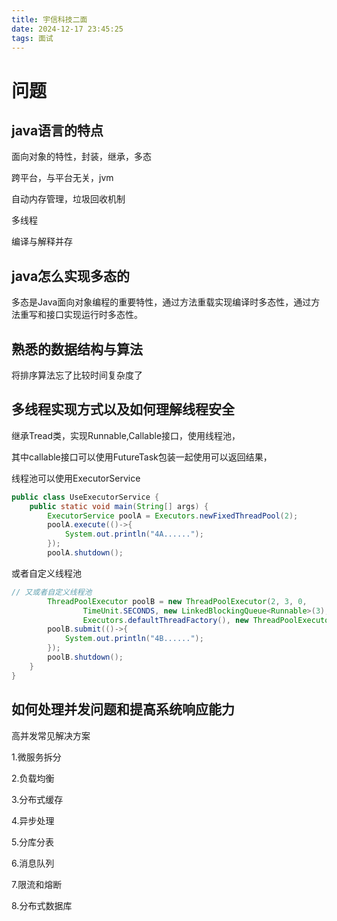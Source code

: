 ```yaml
---
title: 宇信科技二面
date: 2024-12-17 23:45:25
tags: 面试
---
```


# 问题

## java语言的特点

面向对象的特性，封装，继承，多态

跨平台，与平台无关，jvm

自动内存管理，垃圾回收机制

多线程

编译与解释并存

## java怎么实现多态的

多态是Java面向对象编程的重要特性，通过方法重载实现编译时多态性，通过方法重写和接口实现运行时多态性。

<!-- more -->

## 熟悉的数据结构与算法

将排序算法忘了比较时间复杂度了

## 多线程实现方式以及如何理解线程安全

继承Tread类，实现Runnable,Callable接口，使用线程池，

其中callable接口可以使用FutureTask包装一起使用可以返回结果，

线程池可以使用ExecutorService 

```java
public class UseExecutorService {
    public static void main(String[] args) {
        ExecutorService poolA = Executors.newFixedThreadPool(2);
        poolA.execute(()->{
            System.out.println("4A......");
        });
        poolA.shutdown();
```

或者自定义线程池

```java
// 又或者自定义线程池
        ThreadPoolExecutor poolB = new ThreadPoolExecutor(2, 3, 0,
                TimeUnit.SECONDS, new LinkedBlockingQueue<Runnable>(3),
                Executors.defaultThreadFactory(), new ThreadPoolExecutor.AbortPolicy());
        poolB.submit(()->{
            System.out.println("4B......");
        });
        poolB.shutdown();
    }
}
```

## 如何处理并发问题和提高系统响应能力

高并发常见解决方案

1.微服务拆分

2.负载均衡

3.分布式缓存

4.异步处理

5.分库分表

6.消息队列

7.限流和熔断

8.分布式数据库
